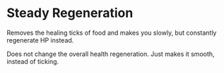 # Steady Regeneration

Removes the healing ticks of food and makes you slowly, but constantly regenerate HP instead.

Does not change the overall health regeneration. Just makes it smooth, instead of ticking.

